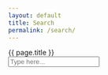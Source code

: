 ```yaml
---
layout: default
title: Search
permalink: /search/
---
```

<div class="col-sm-12">
	<div class="page-title">
  		{{ page.title }}
  	</div>
  	<div class="page-content">
		<div role="navigation" id="search">
	  		<input type="search" class="search-field" placeholder="Type here... " id="searchbox">
	  		<i class="fa fa-times icon-remove-sign fa-lg"></i>
		</div>
		<ul class="results leaders"><!-- results lists --></ul>
  	</div>  	
</div>
<script src="{{ "/assets/js/simpleJekyllSearch.js" | prepend: site.url }}"></script>
<script>
	{% include scripts/simple-search.html %}
</script>

